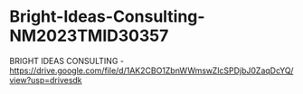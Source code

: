# Bright-Ideas-Consulting-NM2023TMID30357


BRIGHT IDEAS CONSULTING - https://drive.google.com/file/d/1AK2CBO1ZbnWWmswZlcSPDjbJ0ZaqDcYQ/view?usp=drivesdk
